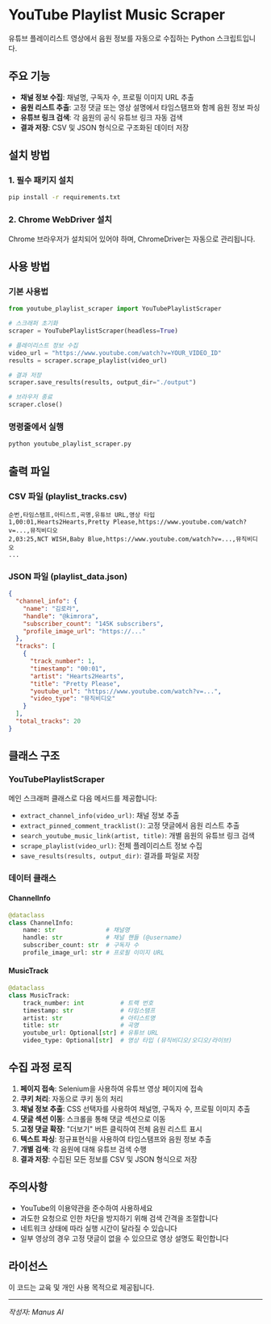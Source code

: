 # YouTube Playlist Music Scraper

유튜브 플레이리스트 영상에서 음원 정보를 자동으로 수집하는 Python 스크립트입니다.

## 주요 기능

- **채널 정보 수집**: 채널명, 구독자 수, 프로필 이미지 URL 추출
- **음원 리스트 추출**: 고정 댓글 또는 영상 설명에서 타임스탬프와 함께 음원 정보 파싱
- **유튜브 링크 검색**: 각 음원의 공식 유튜브 링크 자동 검색
- **결과 저장**: CSV 및 JSON 형식으로 구조화된 데이터 저장

## 설치 방법

### 1. 필수 패키지 설치

```bash
pip install -r requirements.txt
```

### 2. Chrome WebDriver 설치

Chrome 브라우저가 설치되어 있어야 하며, ChromeDriver는 자동으로 관리됩니다.

## 사용 방법

### 기본 사용법

```python
from youtube_playlist_scraper import YouTubePlaylistScraper

# 스크래퍼 초기화
scraper = YouTubePlaylistScraper(headless=True)

# 플레이리스트 정보 수집
video_url = "https://www.youtube.com/watch?v=YOUR_VIDEO_ID"
results = scraper.scrape_playlist(video_url)

# 결과 저장
scraper.save_results(results, output_dir="./output")

# 브라우저 종료
scraper.close()
```

### 명령줄에서 실행

```bash
python youtube_playlist_scraper.py
```

## 출력 파일

### CSV 파일 (playlist_tracks.csv)
```csv
순번,타임스탬프,아티스트,곡명,유튜브 URL,영상 타입
1,00:01,Hearts2Hearts,Pretty Please,https://www.youtube.com/watch?v=...,뮤직비디오
2,03:25,NCT WISH,Baby Blue,https://www.youtube.com/watch?v=...,뮤직비디오
...
```

### JSON 파일 (playlist_data.json)
```json
{
  "channel_info": {
    "name": "김로라",
    "handle": "@kimrora",
    "subscriber_count": "145K subscribers",
    "profile_image_url": "https://..."
  },
  "tracks": [
    {
      "track_number": 1,
      "timestamp": "00:01",
      "artist": "Hearts2Hearts",
      "title": "Pretty Please",
      "youtube_url": "https://www.youtube.com/watch?v=...",
      "video_type": "뮤직비디오"
    }
  ],
  "total_tracks": 20
}
```

## 클래스 구조

### YouTubePlaylistScraper
메인 스크래퍼 클래스로 다음 메서드를 제공합니다:

- `extract_channel_info(video_url)`: 채널 정보 추출
- `extract_pinned_comment_tracklist()`: 고정 댓글에서 음원 리스트 추출
- `search_youtube_music_link(artist, title)`: 개별 음원의 유튜브 링크 검색
- `scrape_playlist(video_url)`: 전체 플레이리스트 정보 수집
- `save_results(results, output_dir)`: 결과를 파일로 저장

### 데이터 클래스

#### ChannelInfo
```python
@dataclass
class ChannelInfo:
    name: str              # 채널명
    handle: str            # 채널 핸들 (@username)
    subscriber_count: str  # 구독자 수
    profile_image_url: str # 프로필 이미지 URL
```

#### MusicTrack
```python
@dataclass
class MusicTrack:
    track_number: int          # 트랙 번호
    timestamp: str             # 타임스탬프
    artist: str                # 아티스트명
    title: str                 # 곡명
    youtube_url: Optional[str] # 유튜브 URL
    video_type: Optional[str]  # 영상 타입 (뮤직비디오/오디오/라이브)
```

## 수집 과정 로직

1. **페이지 접속**: Selenium을 사용하여 유튜브 영상 페이지에 접속
2. **쿠키 처리**: 자동으로 쿠키 동의 처리
3. **채널 정보 추출**: CSS 선택자를 사용하여 채널명, 구독자 수, 프로필 이미지 추출
4. **댓글 섹션 이동**: 스크롤을 통해 댓글 섹션으로 이동
5. **고정 댓글 확장**: "더보기" 버튼 클릭하여 전체 음원 리스트 표시
6. **텍스트 파싱**: 정규표현식을 사용하여 타임스탬프와 음원 정보 추출
7. **개별 검색**: 각 음원에 대해 유튜브 검색 수행
8. **결과 저장**: 수집된 모든 정보를 CSV 및 JSON 형식으로 저장

## 주의사항

- YouTube의 이용약관을 준수하여 사용하세요
- 과도한 요청으로 인한 차단을 방지하기 위해 검색 간격을 조절합니다
- 네트워크 상태에 따라 실행 시간이 달라질 수 있습니다
- 일부 영상의 경우 고정 댓글이 없을 수 있으므로 영상 설명도 확인합니다

## 라이선스

이 코드는 교육 및 개인 사용 목적으로 제공됩니다.

---
*작성자: Manus AI*
